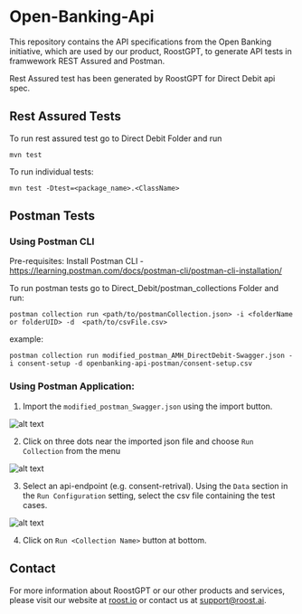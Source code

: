 # Open-Banking-Api

This repository contains the API specifications from the Open Banking initiative, which are used by our product, RoostGPT, to generate API tests in framwework REST Assured and Postman.

Rest Assured test has been generated by RoostGPT for Direct Debit api spec.

## Rest Assured Tests

To run rest assured test go to Direct Debit Folder and run

```
mvn test

```

To run individual tests:

```
mvn test -Dtest=<package_name>.<ClassName>
```

## Postman Tests

### Using Postman CLI

Pre-requisites:
Install Postman CLI - https://learning.postman.com/docs/postman-cli/postman-cli-installation/


To run postman tests go to Direct_Debit/postman_collections Folder and run:

```
postman collection run <path/to/postmanCollection.json> -i <folderName or folderUID> -d  <path/to/csvFile.csv>
```
example:

```
postman collection run modified_postman_AMH_DirectDebit-Swagger.json -i consent-setup -d openbanking-api-postman/consent-setup.csv
```

### Using Postman Application:

1. Import the `modified_postman_Swagger.json` using the import button.

![alt text](image.png)

2. Click on three dots near the imported json file and choose `Run Collection` from the menu

![alt text](<Screenshot 2024-04-08 at 9.35.37 AM.png>)

3. Select an api-endpoint (e.g. consent-retrival). Using the `Data` section in the `Run Configuration` setting, select the csv file containing the test cases.

![alt text](<Screenshot 2024-04-08 at 9.37.49 AM.png>)

4. Click on `Run <Collection Name>` button at bottom.




## Contact

For more information about RoostGPT or our other products and services, please visit our website at [roost.io](https://roost.ai) or contact us at [support@roost.ai](mailto:support@roost.ai).
